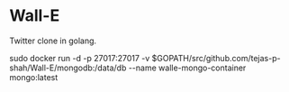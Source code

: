 # Wall-E
Twitter clone in golang.

sudo docker run -d -p 27017:27017 -v $GOPATH/src/github.com/tejas-p-shah/Wall-E/mongodb:/data/db --name walle-mongo-container mongo:latest
